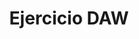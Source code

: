 ---
title: "Ejercicio DAW"

description: "Statics Sites - CPIFP Los Enlaces. 2023"

featured_image: '/images/spider.jpg'
---